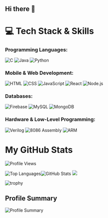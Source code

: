 ## Hi there 👋
# 💻 Tech Stack & Skills  

### Programming Languages:
![C](https://img.shields.io/badge/C-00599C?style=for-the-badge&logo=c&logoColor=white)
![Java](https://img.shields.io/badge/Java-ED8B00?style=for-the-badge&logo=java&logoColor=white)
![Python](https://img.shields.io/badge/Python-3776AB?style=for-the-badge&logo=python&logoColor=white)

### Mobile & Web Development:
![HTML](https://img.shields.io/badge/HTML5-E34F26?style=for-the-badge&logo=html5&logoColor=white)
![CSS](https://img.shields.io/badge/CSS3-1572B6?style=for-the-badge&logo=css3&logoColor=white)
![JavaScript](https://img.shields.io/badge/JavaScript-F7DF1E?style=for-the-badge&logo=javascript&logoColor=black)
![React](https://img.shields.io/badge/React-20232A?style=for-the-badge&logo=react&logoColor=61DAFB)
![Node.js](https://img.shields.io/badge/Node.js-339933?style=for-the-badge&logo=nodedotjs&logoColor=white)

### Databases:
![Firebase](https://img.shields.io/badge/Firebase-FFCA28?style=for-the-badge&logo=firebase&logoColor=white)
![MySQL](https://img.shields.io/badge/MySQL-4479A1?style=for-the-badge&logo=mysql&logoColor=white)
![MongoDB](https://img.shields.io/badge/MongoDB-47A248?style=for-the-badge&logo=mongodb&logoColor=white)

### Hardware & Low-Level Programming:
![Verilog](https://img.shields.io/badge/Verilog-8B0000?style=for-the-badge&logo=verilog&logoColor=white)
![8086 Assembly](https://img.shields.io/badge/8086%20Assembly-0078D4?style=for-the-badge&logo=assemblyscript&logoColor=white)
![ARM](https://img.shields.io/badge/ARM%20Programming-0091BD?style=for-the-badge&logo=arm&logoColor=white)

# My GitHub Stats

![Profile Views](https://komarev.com/ghpvc/?username=Edwin-1234&color=blue)

![Top Languages](https://github-readme-stats.vercel.app/api/top-langs/?username=Alwin-06&theme=radical&hide_border=false&layout=compact)![GitHub Stats](https://github-readme-stats.vercel.app/api?username=Edwin-1234&show_icons=true&theme=radical)
![](https://github-readme-streak-stats.herokuapp.com/?user=Edwin-1234&theme=radical&hide_border=false)<br/>

![trophy](https://github-profile-trophy.vercel.app/?username=Edwin-1234&theme=onedark&no-frame=true&row=1&column=5)
## Profile Summary

![Profile Summary](https://github-profile-summary-cards.vercel.app/api/cards/profile-details?username=Edwin-1234&theme=github_dark)
<!--
**Edwin-1234/Edwin-1234** is a ✨ _special_ ✨ repository because its `README.md` (this file) appears on your GitHub profile.

Here are some ideas to get you started:

- 🔭 I’m currently working on ...
- 🌱 I’m currently learning ...
- 👯 I’m looking to collaborate on ...
- 🤔 I’m looking for help with ...
- 💬 Ask me about ...
- 📫 How to reach me: ...
- 😄 Pronouns: ...
- ⚡ Fun fact: ...
-->
